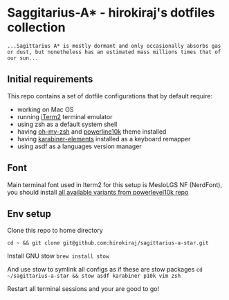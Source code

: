 # Saggitarius-A* - hirokiraj's dotfiles collection
```...Sagittarius A* is mostly dormant and only occasionally absorbs gas or dust, but nonetheless has an estimated mass millions times that of our sun...```

## Initial requirements
This repo contains a set of dotfile configurations that by default require:
- working on Mac OS
- running [iTerm2](https://iterm2.com/) terminal emulator
- using zsh as a default system shell
- having [oh-my-zsh](https://ohmyz.sh/) and [powerline10k](https://github.com/romkatv/powerlevel10k) theme installed
- having [karabiner-elements](https://karabiner-elements.pqrs.org/) installed as a keyboard remapper
- using asdf as a languages version manager

## Font
Main terminal font used in Iterm2 for this setup is MesloLGS NF (NerdFont), you should install [all available variants from powerlevel10k repo](https://github.com/romkatv/dotfiles-public/tree/master/.local/share/fonts/NerdFonts)

## Env setup
Clone this repo to home directory

`cd ~ && git clone git@github.com:hirokiraj/sagittarius-a-star.git`

Install GNU stow
`brew install stow`

And use stow to symlink all configs as if these are stow packages
`cd ~/sagittarius-a-star && stow asdf karabiner p10k vim zsh`

Restart all terminal sessions and your are good to go!

